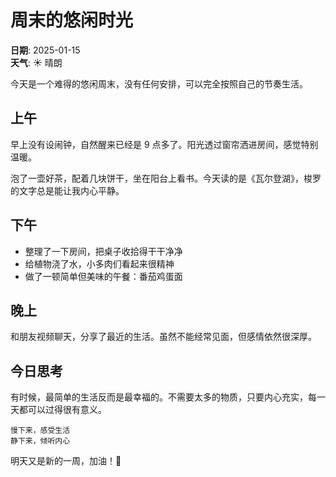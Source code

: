 # 周末的悠闲时光

**日期**: 2025-01-15  
**天气**: ☀️ 晴朗

今天是一个难得的悠闲周末，没有任何安排，可以完全按照自己的节奏生活。

## 上午

早上没有设闹钟，自然醒来已经是 9 点多了。阳光透过窗帘洒进房间，感觉特别温暖。

泡了一壶好茶，配着几块饼干，坐在阳台上看书。今天读的是《瓦尔登湖》，梭罗的文字总是能让我内心平静。

## 下午

- 整理了一下房间，把桌子收拾得干干净净
- 给植物浇了水，小多肉们看起来很精神
- 做了一顿简单但美味的午餐：番茄鸡蛋面

## 晚上

和朋友视频聊天，分享了最近的生活。虽然不能经常见面，但感情依然很深厚。

## 今日思考

有时候，最简单的生活反而是最幸福的。不需要太多的物质，只要内心充实，每一天都可以过得很有意义。

```
慢下来，感受生活
静下来，倾听内心
```

明天又是新的一周，加油！💪
